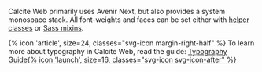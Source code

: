 Calcite Web primarily uses Avenir Next, but also provides a system monospace stack. All font-weights and faces can be set either with [helper classes](#avenir) or [Sass mixins](../sass/#font-families).

<div class="panel panel-white leader-half trailer-1 inline-block">
{% icon 'article', size=24, classes="svg-icon margin-right-half" %} To learn more about typography in Calcite Web, read the guide: <a href="{{relativePath}}/guides/type" class="btn btn-clear margin-left-half">Typography Guide{% icon 'launch', size=16, classes="svg-icon svg-icon-after" %}</a>
</div>
